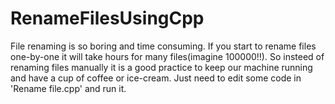 # RenameFilesUsingCpp
File renaming is so boring and time consuming. If you start to rename files one-by-one it will take hours for many files(imagine 100000!!).
So insteed of renaming files manually it is a good practice to keep our machine running and have a cup of coffee or ice-cream.
Just need to edit some code in 'Rename file.cpp' and run it. 
